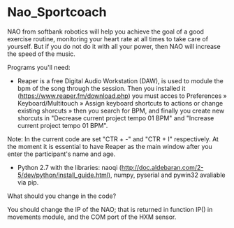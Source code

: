 # Nao_Sportcoach
NAO from softbank robotics will help you achieve the goal of a good exercise routine, monitoring your heart rate at all times to take care of yourself. But if you do not do it with all your power, then NAO will increase the speed of the music. 

Programs you'll need:

- Reaper is a free Digital Audio Workstation (DAW), is used to module the bpm of the song through the session. Then you installed it (https://www.reaper.fm/download.php)
you must acces to Preferences » Keyboard/Multitouch » Assign keyboard shortcuts to actions or change existing shorcuts » then you search for BPM, and finally you create new shorcuts in "Decrease current project tempo 01 BPM" and "Increase current project tempo 01 BPM".

Note: In the current code are set "CTR + -" and "CTR + I" respectively. At the moment it is essential to have Reaper as the main window after you enter the participant's name and age.  

- Python 2.7 with the libraries: naoqi (http://doc.aldebaran.com/2-5/dev/python/install_guide.html), numpy, pyserial and pywin32 avaliable via pip. 

What should you change in the code?

You should change the IP of the NAO; that is returned in function IP() in movements module, and the COM port of the HXM sensor.
